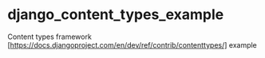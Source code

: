 django_content_types_example
============================

Content types framework [https://docs.djangoproject.com/en/dev/ref/contrib/contenttypes/] example 
